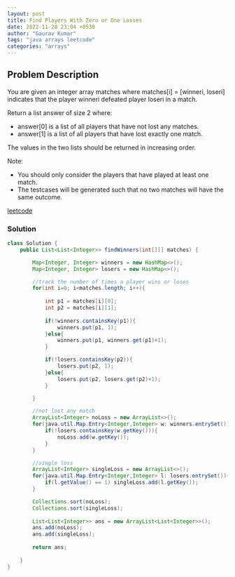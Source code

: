 ```yaml
---
layout: post
title: Find Players With Zero or One Losses
date: 2022-11-28 23:04 +0530
author: "Gaurav Kumar"
tags: "java arrays leetcode"
categories: "arrays"
---
```


## Problem Description

You are given an integer array matches where matches[i] = [winneri, loseri] indicates that the player winneri defeated player loseri in a match.  

Return a list answer of size 2 where:  

- answer[0] is a list of all players that have not lost any matches.
- answer[1] is a list of all players that have lost exactly one match.

The values in the two lists should be returned in increasing order.  

Note:  

- You should only consider the players that have played at least one match.
- The testcases will be generated such that no two matches will have the same outcome.

[leetcode](https://leetcode.com/problems/find-players-with-zero-or-one-losses/description/)

### Solution

```java
class Solution {
    public List<List<Integer>> findWinners(int[][] matches) {

        Map<Integer, Integer> winners = new HashMap<>();
        Map<Integer, Integer> losers = new HashMap<>();

        //track the number of times a player wins or loses
        for(int i=0; i<matches.length; i++){
            
            int p1 = matches[i][0];
            int p2 = matches[i][1];
            
            if(!winners.containsKey(p1)){
                winners.put(p1, 1);
            }else{
                winners.put(p1, winners.get(p1)+1);
            }

            if(!losers.containsKey(p2)){
                losers.put(p2, 1);
            }else{
                losers.put(p2, losers.get(p2)+1);
            }

        }

        //not lost any match
        ArrayList<Integer> noLoss = new ArrayList<>();
        for(java.util.Map.Entry<Integer,Integer> w: winners.entrySet()){
            if(!losers.containsKey(w.getKey())){
                noLoss.add(w.getKey());
            }
        }

        //single loss
        ArrayList<Integer> singleLoss = new ArrayList<>();
        for(java.util.Map.Entry<Integer,Integer> l: losers.entrySet()){
            if(l.getValue() == 1) singleLoss.add(l.getKey());
        }

        Collections.sort(noLoss);
        Collections.sort(singleLoss);
        
        List<List<Integer>> ans = new ArrayList<List<Integer>>();
        ans.add(noLoss);
        ans.add(singleLoss);
        
        return ans;
        
    }
}
```
